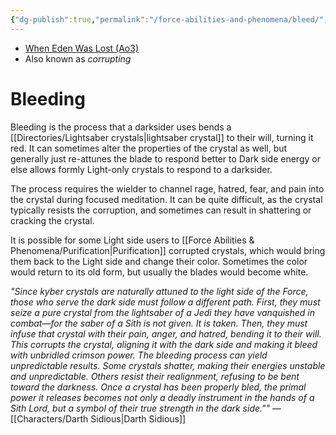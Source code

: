 ```yaml
---
{"dg-publish":true,"permalink":"/force-abilities-and-phenomena/bleed/","tags":["sith","forcepower"],"noteIcon":"saber1"}
---
```


- [When Eden Was Lost (Ao3)](https://archiveofourown.org/works/19334440/chapters/45992584)
- Also known as *corrupting*
# Bleeding
Bleeding is the process that a darksider uses bends a [[Directories/Lightsaber crystals\|lightsaber crystal]] to their will, turning it red. It can sometimes alter the properties of the crystal as well, but generally just re-attunes the blade to respond better to Dark side energy or else allows formly Light-only crystals to respond to a darksider.

The process requires the wielder to channel rage, hatred, fear, and pain into the crystal during focused meditation. It can be quite difficult, as the crystal typically resists the corruption, and sometimes can result in shattering or cracking the crystal. 

It is possible for some Light side users to [[Force Abilities & Phenomena/Purification\|Purification]] corrupted crystals, which would bring them back to the Light side and change their color. Sometimes the color would return to its old form, but usually the blades would become white. 

*"Since kyber crystals are naturally attuned to the light side of the Force, those who serve the dark side must follow a different path. First, they must seize a pure crystal from the lightsaber of a Jedi they have vanquished in combat—for the saber of a Sith is not given. It is taken. Then, they must infuse that crystal with their pain, anger, and hatred, bending it to their will. This corrupts the crystal, aligning it with the dark side and making it bleed with unbridled crimson power. The bleeding process can yield unpredictable results. Some crystals shatter, making their energies unstable and unpredictable. Others resist their realignment, refusing to be bent toward the darkness. Once a crystal has been properly bled, the primal power it releases becomes not only a deadly instrument in the hands of a Sith Lord, but a symbol of their true strength in the dark side.""* — [[Characters/Darth Sidious\|Darth Sidious]]